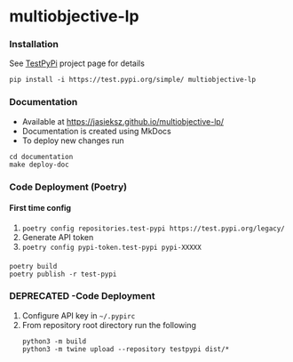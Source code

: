 # multiobjective-lp

### Installation
See  [TestPyPi](https://test.pypi.org/project/multiobjective-lp/) project page for details

```shell
pip install -i https://test.pypi.org/simple/ multiobjective-lp
```

### Documentation

* Available at https://jasieksz.github.io/multiobjective-lp/
* Documentation is created using MkDocs 
* To deploy new changes run
```shell
cd documentation
make deploy-doc
```


### Code Deployment (Poetry)

#### First time config
1. `poetry config repositories.test-pypi https://test.pypi.org/legacy/`
2. Generate API token
3. `poetry config pypi-token.test-pypi pypi-XXXXX`

#### 
```shell
poetry build
poetry publish -r test-pypi
```

### DEPRECATED  -Code Deployment
1. Configure API key in `~/.pypirc`
2. From repository root directory run the following
    ```shell
    python3 -m build
    python3 -m twine upload --repository testpypi dist/*   
    ```